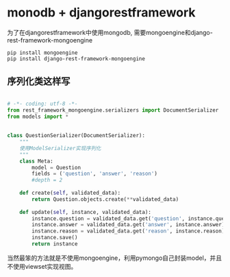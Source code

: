 # monodb + djangorestframework

为了在djangorestframework中使用mongodb, 需要mongoengine和django-rest-framework-mongoengine

```
pip install mongoengine
pip install django-rest-framework-mongoengine
```

## 序列化类这样写

```python

# -*- coding: utf-8 -*-
from rest_framework_mongoengine.serializers import DocumentSerializer
from models import *
 
 
class QuestionSerializer(DocumentSerializer):
    """
    使用ModelSerializer实现序列化
    """
    class Meta:
        model = Question
        fields = ('question', 'answer', 'reason')
        #depth = 2
 
    def create(self, validated_data):
        return Question.objects.create(**validated_data)
 
    def update(self, instance, validated_data):
        instance.question = validated_data.get('question', instance.question)
        instance.answer = validated_data.get('answer', instance.answer)
        instance.reason = validated_data.get('reason', instance.reason)
        instance.save()
        return instance
```

当然最笨的方法就是不使用mongoengine，利用pymongo自己封装model，并且不使用viewset实现视图。